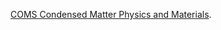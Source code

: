 [COMS Condensed Matter Physics and Materials](https://conference-service.com/conferences/condensed-matter-physics.html).
